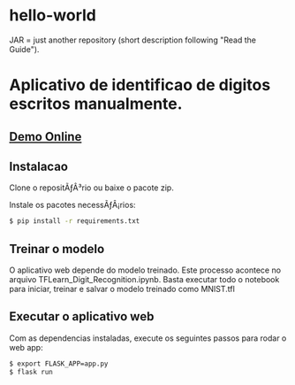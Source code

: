# hello-world
JAR = just another repository (short description following "Read the Guide"). 

# Aplicativo de identificao de digitos escritos manualmente.

## [Demo Online](https://flask-mnist.herokuapp.com/)

## Instalacao

Clone o repositÃƒÂ³rio ou baixe o pacote zip.

Instale os pacotes necessÃƒÂ¡rios:

```bash
$ pip install -r requirements.txt
```

## Treinar o modelo

O aplicativo web depende do modelo treinado. Este processo acontece no arquivo TFLearn_Digit_Recognition.ipynb. Basta executar todo o notebook para iniciar, treinar e salvar o modelo treinado como MNIST.tfl

## Executar o aplicativo web

Com as dependencias instaladas, execute os seguintes passos para rodar o web app:

```bash
$ export FLASK_APP=app.py
$ flask run
```
